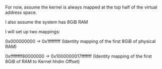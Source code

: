 For now, assume the kernel is always mapped at the top half of the virtual address space.

I also assume the system has 8GiB RAM

I will set up two mappings: 
  
0x000000000           -> 0x1ffffffff            (Identity mapping of the first 8GiB of physical RAM)

0xffffffff80000000    -> 0x1000000017fffffff    (Identity mapping of the first 8GiB of RAM to Kernel hhdm Offset)
